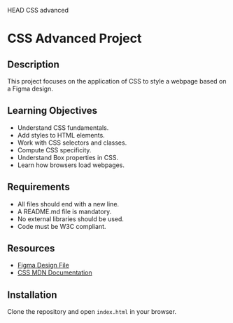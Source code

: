 HEAD
CSS advanced

# CSS Advanced Project

## Description
This project focuses on the application of CSS to style a webpage based on a Figma design.

## Learning Objectives
- Understand CSS fundamentals.
- Add styles to HTML elements.
- Work with CSS selectors and classes.
- Compute CSS specificity.
- Understand Box properties in CSS.
- Learn how browsers load webpages.

## Requirements
- All files should end with a new line.
- A README.md file is mandatory.
- No external libraries should be used.
- Code must be W3C compliant.

## Resources
- [Figma Design File](<link to your Figma file>)
- [CSS MDN Documentation](https://developer.mozilla.org/en-US/docs/Web/CSS)

## Installation
Clone the repository and open `index.html` in your browser.
